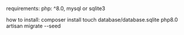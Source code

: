 requirements:
 	php: ^8.0,
 	mysql or sqlite3

how to install:
    composer install
    touch database/database.sqlite
    php8.0 artisan migrate --seed
